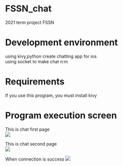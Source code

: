 # FSSN_chat
2021 term project FSSN

# Development environment
using kivy,python create chatting app for ios
<br>using socket to make chat n:m

# Requirements
If you use this program, you must install kivy 

# Program execution screen

This is chat first page<br>
<img src="https://user-images.githubusercontent.com/83260809/147366506-ccfa6f7f-c1fc-4fc9-9934-87792e046fae.png"/><br>

This is chat second page<br>
<img src="https://user-images.githubusercontent.com/83260809/147366536-265aa05e-b905-4eae-89bc-35083c47af1f.png"/><br>

When connection is success
<img src="https://user-images.githubusercontent.com/83260809/147366822-2a374b92-a83e-4f95-9f7e-8434b71feaf7.JPG"/><br>
